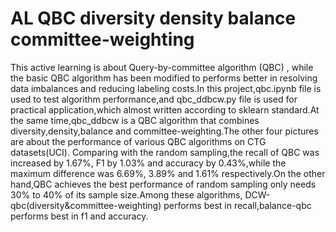 # AL QBC diversity density balance committee-weighting
This active learning is about Query-by-committee algorithm (QBC) , while the basic QBC algorithm has been modified to performs better in resolving data imbalances and reducing labeling costs.In this project,qbc.ipynb file is used to test algorithm performance,and qbc_ddbcw.py file is used for practical application,which almost written according to sklearn standard.At the same time,qbc_ddbcw is a QBC algorithm that combines diversity,density,balance and committee-weighting.The other four pictures are about the performance of various QBC algorithms on CTG datasets(UCI). Comparing with the random sampling,the recall of QBC was increased by 1.67%, F1 by 1.03% and accuracy by 0.43%,while the maximum difference was 6.69%, 3.89% and 1.61% respectively.On the other hand,QBC achieves the best performance of random sampling only needs 30% to 40% of its sample size.Among these algorithms, DCW-qbc(diversity&committee-weighting) performs best in recall,balance-qbc performs best in f1 and accuracy.
